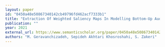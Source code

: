 ```yaml
---
layout: paper
id: "0450a48e50867340142cb49796fd462acf7333b1"
title: "Extraction Of Weighted Saliency Maps In Modelling Bottom-Up Auditory Attention"
publication: ""
year: 2021
external_url: https://www.semanticscholar.org/paper/0450a48e50867340142cb49796fd462acf7333b1
authors: "M. Geravanchizadeh, Sepideh Akhtari Khosroshahi, S. Zakeri"
---
```

